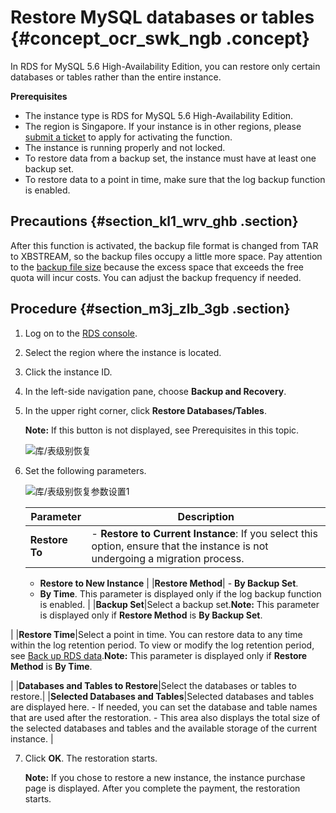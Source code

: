 # Restore MySQL databases or tables {#concept_ocr_swk_ngb .concept}

In RDS for MySQL 5.6 High-Availability Edition, you can restore only certain databases or tables rather than the entire instance.

**Prerequisites**

-   The instance type is RDS for MySQL 5.6 High-Availability Edition.
-   The region is Singapore. If your instance is in other regions, please [submit a ticket](https://workorder-intl.console.aliyun.com/#/ticket/createIndex) to apply for activating the function.
-   The instance is running properly and not locked.
-   To restore data from a backup set, the instance must have at least one backup set.
-   To restore data to a point in time, make sure that the log backup function is enabled.

## Precautions {#section_kl1_wrv_ghb .section}

After this function is activated, the backup file format is changed from TAR to XBSTREAM, so the backup files occupy a little more space. Pay attention to the [backup file size](https://www.alibabacloud.com/help/doc-detail/55607.htm#concept-ipg-lm4-ydb) because the excess space that exceeds the free quota will incur costs. You can adjust the backup frequency if needed.

## Procedure {#section_m3j_zlb_3gb .section}

1.  Log on to the [RDS console](https://rds.console.aliyun.com/).
2.  Select the region where the instance is located.
3.  Click the instance ID.
4.  In the left-side navigation pane, choose **Backup and Recovery**.
5.  In the upper right corner, click **Restore Databases/Tables**.

    **Note:** If this button is not displayed, see Prerequisites in this topic.

    ![库/表级别恢复](http://static-aliyun-doc.oss-cn-hangzhou.aliyuncs.com/assets/img/115355/155405509337783_en-US.png)

6.  Set the following parameters.

    ![库/表级别恢复参数设置1](http://static-aliyun-doc.oss-cn-hangzhou.aliyuncs.com/assets/img/115355/155405509337784_en-US.png)

    |Parameter|Description|
    |---------|-----------|
    |**Restore To**|     -   **Restore to Current Instance**: If you select this option, ensure that the instance is not undergoing a migration process.
    -   **Restore to New Instance**
 |
    |**Restore Method**|     -   **By Backup Set**.
    -   **By Time**. This parameter is displayed only if the log backup function is enabled.
 |
    |**Backup Set**|Select a backup set.**Note:** This parameter is displayed only if **Restore Method** is **By Backup Set**.

|
    |**Restore Time**|Select a point in time. You can restore data to any time within the log retention period. To view or modify the log retention period, see [Back up RDS data](https://www.alibabacloud.com/help/doc-detail/26206.htm#concept-l1m-xgn-ydb).**Note:** This parameter is displayed only if **Restore Method** is **By Time**.

|
    |**Databases and Tables to Restore**|Select the databases or tables to restore.|
    |**Selected Databases and Tables**|Selected databases and tables are displayed here.    -   If needed, you can set the database and table names that are used after the restoration.
    -   This area also displays the total size of the selected databases and tables and the available storage of the current instance.
|

7.  Click **OK**. The restoration starts.

    **Note:** If you chose to restore a new instance, the instance purchase page is displayed. After you complete the payment, the restoration starts.


